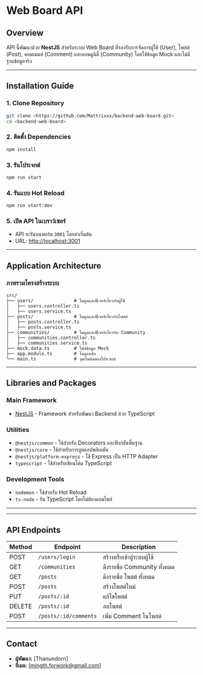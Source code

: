 # Web Board API

## Overview
API นี้พัฒนาด้วย **NestJS** สำหรับระบบ Web Board ที่รองรับการจัดการผู้ใช้ (User), โพสต์ (Post), คอมเมนต์ (Comment) และคอมมูนิตี้ (Community) โดยใช้ข้อมูล Mock และไม่มีฐานข้อมูลจริง

---

## Installation Guide
### 1. **Clone Repository**
```bash
git clone <https://github.com/Mattrixxx/backend-web-board.git>
cd <backend-web-board>
```

### 2. **ติดตั้ง Dependencies**
```bash
npm install
```

### 3. **รันโปรเจกต์**
```bash
npm run start
```

### 4. **รันแบบ Hot Reload**
```bash
npm run start:dev
```

### 5. **เปิด API ในเบราว์เซอร์**
- API จะรันบนพอร์ต `3001` โดยค่าเริ่มต้น
- URL: [http://localhost:3001](http://localhost:3001)

---

## Application Architecture
### ภาพรวมโครงสร้างระบบ
```
src/
├── users/               # โมดูลและฟีเจอร์เกี่ยวกับผู้ใช้
│   ├── users.controller.ts
│   ├── users.service.ts
├── posts/               # โมดูลและฟีเจอร์เกี่ยวกับโพสต์
│   ├── posts.controller.ts
│   ├── posts.service.ts
├── communities/         # โมดูลและฟีเจอร์เกี่ยวกับ Community
│   ├── communities.controller.ts
│   ├── communities.service.ts
├── mock.data.ts         # ไฟล์ข้อมูล Mock
├── app.module.ts        # โมดูลหลัก
└── main.ts              # จุดเริ่มต้นของโปรเจกต์
```

---

## Libraries and Packages
### **Main Framework**
- [NestJS](https://nestjs.com/) - Framework สำหรับพัฒนา Backend ด้วย TypeScript

### **Utilities**
- `@nestjs/common` - ใช้สำหรับ Decorators และฟังก์ชันพื้นฐาน
- `@nestjs/core` - ใช้สำหรับการบูตแอปพลิเคชัน
- `@nestjs/platform-express` - ใช้ Express เป็น HTTP Adapter
- `typescript` - ใช้สำหรับเขียนโค้ด TypeScript

### **Development Tools**
- `nodemon` - ใช้สำหรับ Hot Reload
- `ts-node` - รัน TypeScript โดยไม่ต้องคอมไพล์

---

---

## API Endpoints
| Method | Endpoint                        | Description                     |
|--------|---------------------------------|---------------------------------|
| POST   | `/users/login`                  | สร้างหรือเข้าสู่ระบบผู้ใช้     |
| GET    | `/communities`                  | ดึงรายชื่อ Community ทั้งหมด    |
| GET    | `/posts`                        | ดึงรายชื่อ โพสต์ ทั้งหมด    |
| POST   | `/posts`                        | สร้างโพสต์ใหม่                 |
| PUT    | `/posts/:id`                    | แก้ไขโพสต์                     |
| DELETE | `/posts/:id`                    | ลบโพสต์                        |
| POST   | `/posts/:id/comments`           | เพิ่ม Comment ในโพสต์          |

---

## Contact
- **ผู้พัฒนา:** [Thanundorn]
- **อีเมล:** [mingth.forwork@gmail.com]
